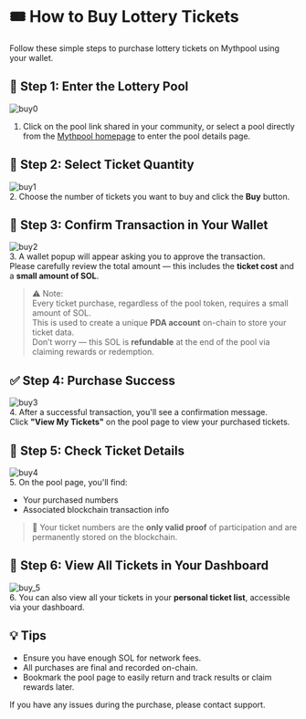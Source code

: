 # 🎟️ How to Buy Lottery Tickets

Follow these simple steps to purchase lottery tickets on Mythpool using your wallet.


## 🧭 Step 1: Enter the Lottery Pool

![buy0](/buy_0.png)  
1. Click on the pool link shared in your community, or select a pool directly from the [Mythpool homepage](https://www.mythpool.com) to enter the pool details page.


## 🛒 Step 2: Select Ticket Quantity

![buy1](/buy_1.png)  
2. Choose the number of tickets you want to buy and click the **Buy** button.


## 🔐 Step 3: Confirm Transaction in Your Wallet

![buy2](/buy_2.png)  
3. A wallet popup will appear asking you to approve the transaction.  
Please carefully review the total amount — this includes the **ticket cost** and a **small amount of SOL**.

> ⚠️ Note:  
> Every ticket purchase, regardless of the pool token, requires a small amount of SOL.  
> This is used to create a unique **PDA account** on-chain to store your ticket data.  
> Don’t worry — this SOL is **refundable** at the end of the pool via claiming rewards or redemption.


## ✅ Step 4: Purchase Success

![buy3](/buy_3.png)  
4. After a successful transaction, you'll see a confirmation message.  
Click **"View My Tickets"** on the pool page to view your purchased tickets.


## 🔎 Step 5: Check Ticket Details

![buy4](/buy_4.png)  
5. On the pool page, you'll find:
- Your purchased numbers
- Associated blockchain transaction info

> 🧾 Your ticket numbers are the **only valid proof** of participation and are permanently stored on the blockchain.


## 🎫 Step 6: View All Tickets in Your Dashboard

![buy_5](/buy_5.png)  
6. You can also view all your tickets in your **personal ticket list**, accessible via your dashboard.


## 💡 Tips

- Ensure you have enough SOL for network fees.
- All purchases are final and recorded on-chain.
- Bookmark the pool page to easily return and track results or claim rewards later.

If you have any issues during the purchase, please contact support.
